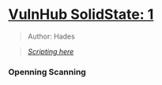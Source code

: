 # <a href='https://www.vulnhub.com/entry/solidstate-1,261/' target="blank">VulnHub SolidState: 1</a>

> Author: Hades

> [*Scripting here*](https://github.com/leecybersec/bash-script)

### Openning Scanning

``` bash

```